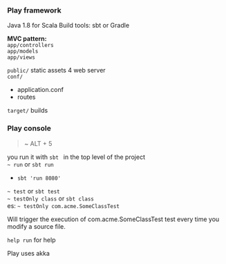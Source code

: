 ### Play framework
Java 1.8 for Scala
Build tools: sbt or Gradle

**MVC pattern:**  
`app/controllers`  
`app/models`  
`app/views`  

`public/` static assets 4 web server  
`conf/`  
+ application.conf
+ routes  

`target/` builds  

### Play console
>~ ALT + 5

you run it with `sbt ` in the top level of the project  
`~ run` or `sbt run`  
+ `sbt 'run 8080'`  

`~ test` or `sbt test`  
`~ testOnly class` or `sbt class`  
es: `~ testOnly com.acme.SomeClassTest`  

Will trigger the execution of com.acme.SomeClassTest test every time you modify a source file.


`help run` for help

Play uses akka 
